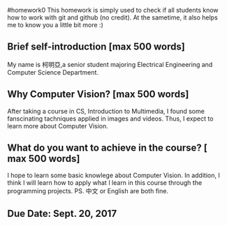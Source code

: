 #homework0
This homework is simply used to check if all students know how to work with git and github (no credit).
At the sametime, it also helps me to know you a little bit more :)

## Brief self-introduction [max 500 words]
My name is 柯明亞,a senior student majoring Electrical Engineering and Computer Science Department. 
## Why Computer Vision? [max 500 words]
After taking a course in CS, Introduction to Multimedia, I found some fanscinating tachniques applied in images and videos. Thus, I expect to learn more about Computer Vision.
## What do you want to achieve in the course? [ max 500 words]
I hope to learn some basic knowlege about Computer Vision. In addition, I think I will learn how to apply what I learn in this course through the programming projects.
PS. 中文 or English are both fine.

## Due Date: Sept. 20, 2017
